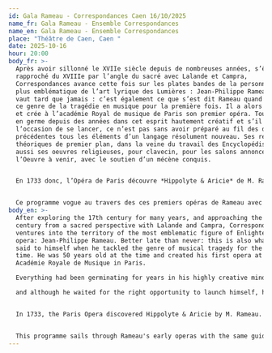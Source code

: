 ```yaml
---
id: Gala Rameau - Correspondances Caen 16/10/2025
name_fr: Gala Rameau - Ensemble Correspondances
name_en: Gala Rameau - Ensemble Correspondances
place: "Théâtre de Caen, Caen "
date: 2025-10-16
hour: 20:00
body_fr: >-
  Après avoir sillonné le XVIIe siècle depuis de nombreuses années, s’être
  rapproché du XVIIIe par l’angle du sacré avec Lalande et Campra,
  Correspondances avance cette fois sur les plates bandes de la personnalité la
  plus emblématique de l’art lyrique des Lumières : Jean-Philippe Rameau. Mieux
  vaut tard que jamais : c’est également ce que s’est dit Rameau quand il aborde
  ce genre de la tragédie en musique pour la première fois. Il a alors 50 ans,
  et crée à l’académie Royal de musique de Paris son premier opéra. Tout était
  en germe depuis des années dans cet esprit hautement créatif et s’il a attendu
  l’occasion de se lancer, ce n’est pas sans avoir préparé au fil des décennies
  précédentes tous les éléments d’un langage résolument nouveau. Ses recherches
  théoriques de premier plan, dans la veine du travail des Encyclopédistes, mais
  aussi ses oeuvres religieuses, pour clavecin, pour les salons annoncent
  l’Oeuvre à venir, avec le soutien d’un mécène conquis. 


  En 1733 donc, l’Opéra de Paris découvre *Hippolyte & Aricie* de M. Rameau. Le succès est précédé par une vague de surprise : on se demande comment autant d’idées peuvent être contenues dans un seul opéra. Il faudra aux premiers détracteurs probablement y assister plusieurs soirs de suite pour appréhender toute cette matière musicale, d’une richesse alors inouïe… Ce lancement tardif marque un coup de tonnerre, donne lieu à d’innombrables querelles (auxquelles Rameau lui-même prête participation, hautement polémique comme il aime être) mais finalement impose le musicien dijonnais au centre du jeu. Les années qui suivent marquent des succès en série : *Castor et Pollux, Dardanus, Les Indes Galantes* ou *Dardanus* amènent le public de l’opéra dans un monde nouveau : celui d’une musique intense, riche et opulente, d’un orchestre aux milles couleurs, et d’un sens de la danse jusqu’alors inconnu. 


  Ce programme vogue au travers des ces premiers opéras de Rameau avec le même fil conducteur qui a animé le compositeur en son temps : servir les voix, composer pour mettre en valeur les grands chanteurs de son entourage.
body_en: >-
  After exploring the 17th century for many years, and approaching the 18th
  century from a sacred perspective with Lalande and Campra, Correspondances now
  ventures into the territory of the most emblematic figure of Enlightenment
  opera: Jean-Philippe Rameau. Better late than never: this is also what Rameau
  said to himself when he tackled the genre of musical tragedy for the first
  time. He was 50 years old at the time and created his first opera at the
  Académie Royale de Musique in Paris. 

  Everything had been germinating for years in his highly creative mind, 

  and although he waited for the right opportunity to launch himself, he had spent the previous decades preparing all the elements of a resolutely new language. His pioneering theoretical research, in the vein of the Encyclopédistes, as well as his religious works for harpsichord and for salons, heralded the work to come, with the support of a devoted patron. 


  In 1733, the Paris Opera discovered Hippolyte & Aricie by M. Rameau. Its success was preceded by a wave of surprise: people wondered how so many ideas could be contained in a single opera. The first detractors probably had to attend several evenings in a row to grasp all this musical material, which was unprecedented in its richness... This late launch caused a sensation, giving rise to countless quarrels (in which Rameau himself participated, highly controversial as he liked to be), but ultimately established the Dijon musician at the centre of the scene. The following years were marked by a series of successes: Castor et Pollux, Dardanus, Les Indes Galantes and Dardanus transported opera audiences into a new world: one of intense, rich and opulent music, a colourful orchestra and a previously unknown sense of dance. 


  This programme sails through Rameau's early operas with the same guiding principle that inspired the composer in his day: to serve the voices, to compose in order to showcase the great singers around him.
---
```

